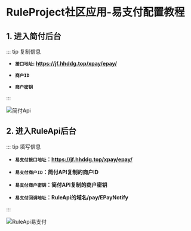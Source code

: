 # RuleProject社区应用-易支付配置教程

## 1. 进入简付后台

::: tip 复制信息

- **`接口地址`: https://jf.hhddg.top/xpay/epay/**

- **`商户ID`**

- **`商户密钥`**

:::

![简付Api](/ruleproject/QQ20241020-202418.png)

## 2. 进入RuleApi后台

::: tip 填写信息

- **`易支付接口地址`：https://jf.hhddg.top/xpay/epay/**

- **`易支付商户ID`：简付API复制的商户ID**

- **`易支付商户密钥`：简付API复制的商户密钥**

- **`易支付回调地址`：RuleApi的域名/pay/EPayNotify**

:::

![RuleApi易支付](/ruleproject/QQ20241020-202017.png)
